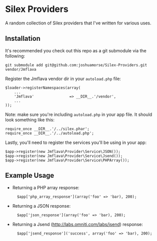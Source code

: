 Silex Providers
===============

A random collection of Silex providers that I've written for various uses.



Installation
------------

It's recommended you check out this repo as a git submodule via the following:


    git submodule add git@github.com:joshuamorse/Silex-Providers.git vendor/Jmflava


Register the Jmflava vendor dir in your `autoload.php` file:


    $loader->registerNamespaces(array(
        ...
        'Jmflava'                => __DIR__.'/vendor',
        ...
    ));


Note: make sure you're including `autoload.php` in your app file. It should look something like this:


    require_once __DIR__.'/../silex.phar'; 
    require_once __DIR__.'/../autoload.php';
    

Lastly, you'll need to register the services you'll be using in your app:


    $app->register(new Jmflava\Provider\Service\JSON());
    $app->register(new Jmflava\Provider\Service\Jsend());
    $app->register(new Jmflava\Provider\Service\PHPArray());



Example Usage
-------------

- Returning a PHP array response:


        $app['php_array_response'](array('foo' => 'bar), 200);


- Returning a JSON response:


        $app['json_response'](array('foo' => 'bar), 200);


- Returning a Jsend (http://labs.omniti.com/labs/jsend) response:


        $app['jsend_response']('success', array('foo' => 'bar), 200);
